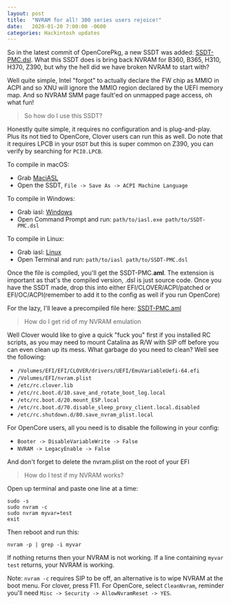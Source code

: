 ```yaml
---
layout: post
title:  "NVRAM for all! 300 series users rejoice!"
date:   2020-01-20 7:00:00 -0600
categories: Hackintosh updates
---
```


So in the latest commit of OpenCorePkg, a new SSDT was added: [SSDT-PMC.dsl](https://github.com/acidanthera/OpenCorePkg/blob/master/Docs/AcpiSamples/SSDT-PMC.dsl).
What this SSDT does is bring back NVRAM for B360, B365, H310, H370, Z390, but why the hell did we have broken NVRAM to start with?

Well quite simple, Intel "forgot" to actually declare the FW chip as MMIO in ACPI and so XNU will ignore the MMIO region declared by the UEFI memory map. And so NVRAM SMM page fault'ed on unmapped page access, oh what fun!

>    So how do I use this SSDT?

Honestly quite simple, it requires no configuration and is plug-and-play. Plus its not tied to OpenCore, Clover users can run this as well. Do note that it requires LPCB in your `DSDT` but this is super common on Z390, you can verify by searching for `PCI0.LPCB`.

To compile in macOS:

* Grab [MaciASL](https://github.com/acidanthera/MaciASL/releases)
* Open the SSDT, `File -> Save As -> ACPI Machine Language`

To compile in Windows:

* Grab iasl: [Windows](https://acpica.org/sites/acpica/files/iasl-win-20180105.zip)
* Open Command Prompt and run: `path/to/iasl.exe path/to/SSDT-PMC.dsl`

To compile in Linux:

* Grab iasl: [Linux](http://amdosx.kellynet.nl/iasl.zip)
* Open Terminal and run: `path/to/iasl path/to/SSDT-PMC.dsl`

Once the file is compiled, you'll get the SSDT-PMC.**aml**. The extension is important as that's the compiled version, .dsl is just source code. Once you have the SSDT made, drop this into either EFI/CLOVER/ACPI/patched or EFI/OC/ACPI(remember to add it to the config as well if you run OpenCore)

For the lazy, I'll leave a precompiled file here: [SSDT-PMC.aml](https://github.com/dortania/Opencore-Desktop-Guide/blob/master/extra-files/SSDT-PMC.aml)

>    How do I get rid of my NVRAM emulation

Well Clover would like to give a quick "fuck you" first if you installed RC scripts, as you may need to mount Catalina as R/W with SIP off before you can even clean up its mess. What garbage do you need to clean? Well see the following:

* `/Volumes/EFI/EFI/CLOVER/drivers/UEFI/EmuVariableUefi-64.efi`
* `/Volumes/EFI/nvram.plist`
* `/etc/rc.clover.lib`
* `/etc/rc.boot.d/10.save_and_rotate_boot_log.local`
* `/etc/rc.boot.d/20.mount_ESP.local`
* `/etc/rc.boot.d/70.disable_sleep_proxy_client.local.disabled`
* `/etc/rc.shutdown.d/80.save_nvram_plist.local​`


For OpenCore users, all you need is to disable the following in your config:

* `Booter -> DisableVariableWrite -> False`
* `NVRAM -> LegacyEnable -> False`

And don't forget to delete the nvram.plist on the root of your EFI

>    How do I test if my NVRAM works?

Open up terminal and paste one line at a time:


    sudo -s
    sudo nvram -c 
    sudo nvram myvar=test
    exit


Then reboot and run this:

    nvram -p | grep -i myvar


If nothing returns then your NVRAM is not working. If a line containing `myvar test` returns, your NVRAM is working.

Note: `nvram -c` requires SIP to be off, an alternative is to wipe NVRAM at the boot menu. For clover, press F11. For OpenCore, select `CleanNvram`, reminder you'll need `Misc -> Security -> AllowNvramReset -> YES`.

